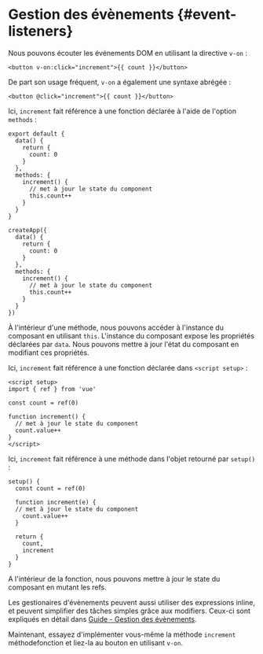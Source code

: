 # Gestion des évènements {#event-listeners}

Nous pouvons écouter les événements DOM en utilisant la directive `v-on` :

```vue-html
<button v-on:click="increment">{{ count }}</button>
```

De part son usage fréquent, `v-on` a également une syntaxe abrégée :

```vue-html
<button @click="increment">{{ count }}</button>
```

<div class="options-api">

Ici, `increment` fait référence à une fonction déclarée à l'aide de l'option `methods` :

<div class="sfc">

```js{7-12}
export default {
  data() {
    return {
      count: 0
    }
  },
  methods: {
    increment() {
      // met à jour le state du component
      this.count++
    }
  }
}
```

</div>
<div class="html">

```js{7-12}
createApp({
  data() {
    return {
      count: 0
    }
  },
  methods: {
    increment() {
      // met à jour le state du component
      this.count++
    }
  }
})
```

</div>

À l'intérieur d'une méthode, nous pouvons accéder à l'instance du composant en utilisant `this`. L'instance du composant expose les propriétés déclarées par `data`. Nous pouvons mettre à jour l'état du composant en modifiant ces propriétés.

</div>

<div class="composition-api">

<div class="sfc">

Ici, `increment` fait référence à une fonction déclarée dans `<script setup>` :

```vue{6-9}
<script setup>
import { ref } from 'vue'

const count = ref(0)

function increment() {
  // met à jour le state du component
  count.value++
}
</script>
```

</div>

<div class="html">

Ici, `increment` fait référence à une méthode dans l'objet retourné par `setup()` :

```js{$}
setup() {
  const count = ref(0)

  function increment(e) {
  // met à jour le state du component
    count.value++
  }

  return {
    count,
    increment
  }
}
```

</div>

A l'intérieur de la fonction, nous pouvons mettre à jour le state du composant en mutant les refs.

</div>


Les gestionaires d'évènements peuvent aussi utiliser des expressions inline, et peuvent simplifier des tâches simples grâce aux modifiers. Ceux-ci sont expliqués en détail dans <a target="_blank" href="/guide/essentials/event-handling.html">Guide - Gestion des évènements</a>.

Maintenant, essayez d'implémenter vous-même la méthode `increment` <span class="options-api">méthode</span><span class="composition-api">fonction</span> et liez-la au bouton en utilisant `v-on`.
